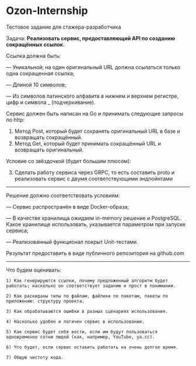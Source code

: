 # Ozon-Internship
Тестовое задание для стажера-разработчика

Задача: **Реализовать сервис, предоставляющий API по созданию сокращённых ссылок.**

Ссылка должна быть:

— Уникальной; на один оригинальный URL должна ссылаться только одна сокращенная ссылка;

— Длиной 10 символов;

— Из символов латинского алфавита в нижнем и верхнем регистре, цифр и символа _ (подчеркивание).

Сервис должен быть написан на Go и принимать следующие запросы по http:
1. Метод Post, который будет сохранять оригинальный URL в базе и возвращать сокращённый.
2. Метод Get, который будет принимать сокращённый URL и возвращать оригинальный.

Условие со звёздочкой (будет большим плюсом):

3. Сделать работу сервиса через GRPC, то есть составить proto и реализовать сервис с двумя соответствующими эндпойнтами

---

Решение должно соответствовать условиям:

— Сервис распространён в виде Docker-образа; 

— В качестве хранилища ожидаем in-memory решение и PostgreSQL. Какое хранилище использовать, указывается параметром при запуске сервиса; 

— Реализованный функционал покрыт Unit-тестами.

Результат предоставить в виде публичного репозитория на github.com

---

Что будем оценивать: 
    
    1) Как генерируются ссылки, почему предложенный алгоритм будет работать; насколько он соответствует заданию и прост в понимании.
    
    2) Как раскиданы типы по файлам, файлики по пакетам, пакеты по приложению: структуру проекта.
    
    3) Как обрабатываются ошибки в разных сценариях использования.
    
    4) Насколько удобен и логичен сервис в использовании.
    
    5) Как сервис будет себя вести, если им будут пользоваться одновременно сотни людей (как, например, YouTube, ya.cc).
    
    6) Что будет, если сервис оставить работать на очень долгое время.
    
    7) Общую чистоту кода.

